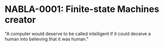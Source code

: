 # NABLA-0001: Finite-state Machines creator
"A computer would deserve to be called intelligent if it could deceive a human into believing that it was human." 
